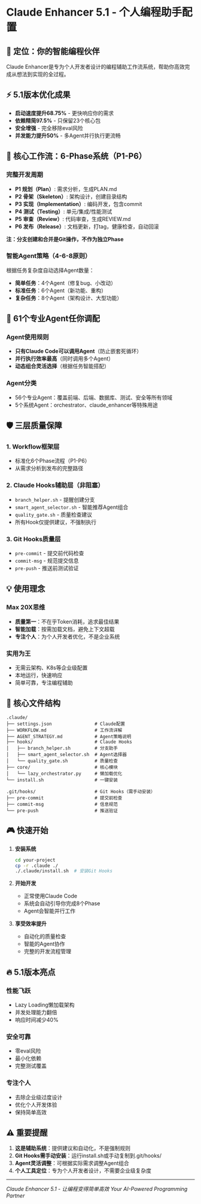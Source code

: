 # Claude Enhancer 5.1 - 个人编程助手配置

## 🎯 定位：你的智能编程伙伴
Claude Enhancer是专为个人开发者设计的编程辅助工作流系统，帮助你高效完成从想法到实现的全过程。

## ⚡ 5.1版本优化成果
- **启动速度提升68.75%** - 更快响应你的需求
- **依赖精简97.5%** - 只保留23个核心包
- **安全增强** - 完全移除eval风险
- **并发能力提升50%** - 多Agent并行执行更流畅

## 🚀 核心工作流：6-Phase系统（P1-P6）

### 完整开发周期
- **P1 规划（Plan）**: 需求分析，生成PLAN.md
- **P2 骨架（Skeleton）**: 架构设计，创建目录结构
- **P3 实现（Implementation）**: 编码开发，包含commit
- **P4 测试（Testing）**: 单元/集成/性能测试
- **P5 审查（Review）**: 代码审查，生成REVIEW.md
- **P6 发布（Release）**: 文档更新，打tag，健康检查，自动回滚

**注：分支创建和合并是Git操作，不作为独立Phase**

### 智能Agent策略（4-6-8原则）
根据任务复杂度自动选择Agent数量：
- **简单任务**：4个Agent（修复bug、小改动）
- **标准任务**：6个Agent（新功能、重构）
- **复杂任务**：8个Agent（架构设计、大型功能）

## 🤖 61个专业Agent任你调配

### Agent使用规则
- **只有Claude Code可以调用Agent**（防止嵌套死循环）
- **并行执行效率最高**（同时调用多个Agent）
- **动态组合灵活选择**（根据任务智能搭配）

### Agent分类
- 56个专业Agent：覆盖前端、后端、数据库、测试、安全等所有领域
- 5个系统Agent：orchestrator、claude_enhancer等特殊用途

## 🛡️ 三层质量保障

### 1. Workflow框架层
- 标准化6个Phase流程（P1-P6）
- 从需求分析到发布的完整路径

### 2. Claude Hooks辅助层（非阻塞）
- `branch_helper.sh` - 提醒创建分支
- `smart_agent_selector.sh` - 智能推荐Agent组合
- `quality_gate.sh` - 质量检查建议
- 所有Hook仅提供建议，不强制执行

### 3. Git Hooks质量层
- `pre-commit` - 提交前代码检查
- `commit-msg` - 规范提交信息
- `pre-push` - 推送前测试验证

## 💡 使用理念

### Max 20X思维
- **质量第一**：不在乎Token消耗，追求最佳结果
- **智能加载**：按需加载文档，避免上下文超载
- **专注个人**：为个人开发者优化，不是企业系统

### 实用为王
- 无需云架构、K8s等企业级配置
- 本地运行，快速响应
- 简单可靠，专注编程辅助

## 📁 核心文件结构

```
.claude/
├── settings.json                # Claude配置
├── WORKFLOW.md                  # 工作流详解
├── AGENT_STRATEGY.md            # Agent策略说明
├── hooks/                       # Claude Hooks
│   ├── branch_helper.sh         # 分支助手
│   ├── smart_agent_selector.sh  # Agent选择器
│   └── quality_gate.sh          # 质量检查
├── core/                        # 核心模块
│   └── lazy_orchestrator.py     # 懒加载优化
└── install.sh                   # 一键安装

.git/hooks/                      # Git Hooks（需手动安装）
├── pre-commit                   # 提交前检查
├── commit-msg                   # 信息规范
└── pre-push                     # 推送验证
```

## 🎮 快速开始

1. **安装系统**
   ```bash
   cd your-project
   cp -r .claude ./
   ./.claude/install.sh  # 安装Git Hooks
   ```

2. **开始开发**
   - 正常使用Claude Code
   - 系统会自动引导你完成8个Phase
   - Agent会智能并行工作

3. **享受效率提升**
   - 自动化的质量检查
   - 智能的Agent协作
   - 完整的开发流程管理

## 🔥 5.1版本亮点

### 性能飞跃
- Lazy Loading懒加载架构
- 并发处理能力翻倍
- 响应时间减少40%

### 安全可靠
- 零eval风险
- 最小化依赖
- 完整测试覆盖

### 专注个人
- 去除企业级过度设计
- 优化个人开发体验
- 保持简单高效

## ⚠️ 重要提醒

1. **这是辅助系统**：提供建议和自动化，不是强制规则
2. **Git Hooks需手动安装**：运行install.sh或手动复制到.git/hooks/
3. **Agent灵活调整**：可根据实际需求调整Agent组合
4. **个人工具定位**：专为个人开发者设计，不需要企业级复杂度

---

*Claude Enhancer 5.1 - 让编程变得简单高效*
*Your AI-Powered Programming Partner*